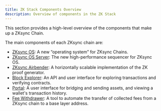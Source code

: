 ```yaml
---
title: ZK Stack Components Overview
description: Overview of components in the ZK Stack
---
```


This section provides a high-level overview of the components that make up a ZKsync Chain.

The main components of each ZKsync chain are:

- [ZKsync OS](/zk-stack/components/zksync-os): A new “operating system” for ZKsync Chains.
- [ZKsync OS Server](/zk-stack/components/zksync-os): The new high-performance sequencer for ZKsync OS.
- [ZKsync Airbender](/zk-stack/components/zksync-airbender): A horizontally scalable implementation of the ZK proof generator.
- [Block Explorer](/zk-stack/components/block-explorer): An API and user interface for exploring transactions and verifying contracts.
- [Portal](/zk-stack/components/portal): A user interface for bridging and sending assets, and viewing a wallet's transaction history.
- [Fee Withdrawer](/zk-stack/components/fee-withdrawer): A tool to automate the transfer of collected fees from a ZKsync chain to a base layer address.
